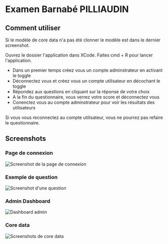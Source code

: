 # Examen Barnabé PILLIAUDIN

## Comment utiliser

Si le modèle de core data n'a pas été clonner le modèle est dans le dernier screenshot.

Ouvrez le dossier l'application dans XCode. Faites cmd + R pour lancer l'application.

- Dans un premier temps créez vous un compte adminstrateur en activant le toggle
- Déconnectez vous et créez vous un compte utilisateur en décochant le toggle
- Répondez aux questions en cliquant sur la réponse de votre choix
- A la fin du questionnaire, vous verrez votre score et déconnectez vous
- Conenctez vous au compte adminstrateur pour voir les résultats des utilisateurs

Si vous vous reconnectez au compte utilisateur, vous ne pourrez pas refaire le questionnaire.

## Screenshots

### Page de connexion

![Screenshot de la page de connexion](screenshots/connexion.png)

### Exemple de question

![Screenshot d'une question](screenshots/question.png)

### Admin Dashboard

![Dashboard admin](screenshots/dashboard.png)

### Core data

![Screenshots de core data](screenshots/coredata.png)

